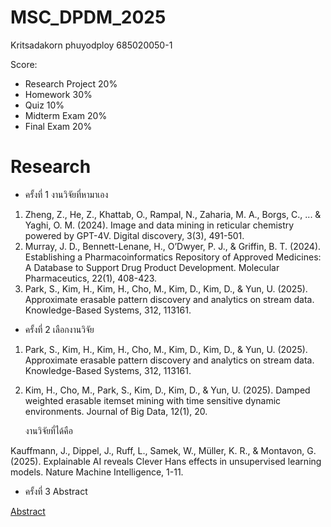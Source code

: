 # MSC_DPDM_2025
Kritsadakorn phuyodploy 685020050-1

Score:
* Research Project  20%
* Homework  30%
* Quiz  10%
* Midterm Exam  20%
* Final Exam  20%



# Research

* ครั้งที่ 1 งานวิจัยที่หามาเอง
1) Zheng, Z., He, Z., Khattab, O., Rampal, N., Zaharia, M. A., Borgs, C., ... & Yaghi, O. M. (2024). Image and data mining in reticular chemistry powered by GPT-4V. Digital discovery, 3(3), 491-501.
2) Murray, J. D., Bennett-Lenane, H., O’Dwyer, P. J., & Griffin, B. T. (2024). Establishing a Pharmacoinformatics Repository of Approved Medicines: A Database to Support Drug Product Development. Molecular Pharmaceutics, 22(1), 408-423.
3) Park, S., Kim, H., Kim, H., Cho, M., Kim, D., Kim, D., & Yun, U. (2025). Approximate erasable pattern discovery and analytics on stream data. Knowledge-Based Systems, 312, 113161.

* ครั้งที่ 2 เลือกงานวิจัย
1) Park, S., Kim, H., Kim, H., Cho, M., Kim, D., Kim, D., & Yun, U. (2025). Approximate erasable pattern discovery and analytics on stream data. Knowledge-Based Systems, 312, 113161.
2) Kim, H., Cho, M., Park, S., Kim, D., Kim, D., & Yun, U. (2025). Damped weighted erasable itemset mining with time sensitive dynamic environments. Journal of Big Data, 12(1), 20.

   งานวิจัยที่ได้คือ
   
Kauffmann, J., Dippel, J., Ruff, L., Samek, W., Müller, K. R., & Montavon, G. (2025). Explainable AI reveals Clever Hans effects in unsupervised learning models. Nature Machine Intelligence, 1-11.

* ครั้งที่ 3 Abstract
  
[Abstract](https://www.canva.com/design/DAGuhiwR3hE/fv11vwr8PQE-jyDoKQMd3w/edit?utm_content=DAGuhiwR3hE&utm_campaign=designshare&utm_medium=link2&utm_source=sharebutton)

